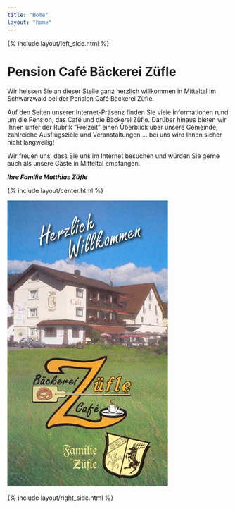 ```yaml
---
title: "Home"
layout: "home"
---
```


{% include layout/left_side.html %}

# Pension Café Bäckerei Züfle

Wir heissen Sie an dieser Stelle ganz herzlich
willkommen in Mitteltal im Schwarzwald bei der Pension Café Bäckerei Züfle.

Auf den Seiten unserer Internet-Präsenz finden Sie viele Informationen rund um die Pension, das Café und die Bäckerei Züfle. Darüber hinaus bieten wir Ihnen unter der Rubrik “Freizeit” einen Überblick über unsere Gemeinde, zahlreiche Ausflugsziele und Veranstaltungen ... bei uns wird Ihnen sicher nicht langweilig!

Wir freuen uns, dass Sie uns im Internet besuchen und würden Sie gerne auch als unsere Gäste in Mitteltal empfangen.

**_Ihre Familie Matthias Züfle_**

{% include layout/center.html %}

![Banner](./uploads/media/home-banner.jpg)

{% include layout/right_side.html %}
